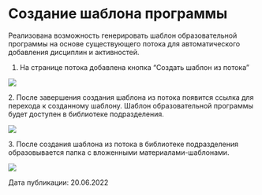 # Создание шаблона программы

Реализована возможность генерировать шаблон образовательной программы на основе существующего потока для автоматического добавления дисциплин и активностей.

1. На странице потока добавлена кнопка “Создать шаблон из потока”

![](https://lh4.googleusercontent.com/yHrej4stO03EcNG2fQKKE1MBPI6mx3rgi7Xbj6IEF7RZTXyAuZuCZP-1N8\_m1gD1UD9S0ViYSd4sL-LDBeKLvNJ4MQ0Um3r1h5LQHvv\_nwjBh4KwAPrYrFH5C1G7winpMOhJQdb9odLH0PIbYA)

   2\. После завершения создания шаблона из потока появится ссылка для перехода к созданному шаблону. Шаблон образовательной программы будет доступен в библиотеке подразделения.

![](https://lh4.googleusercontent.com/hm-97ZyUqixXh7dRUhb8PHSGLmIDBlnJUXxow2aDt8qVjir-w1U9B1JV2o3XjNfEiDLLHHL0WdR3EMx7XzJkOETKXNc8rIG5PtCm27c-uhQJ6XObQSxCeVlD1GgCzCjwNu8ZArQ2al-s1nM0Dw)

   3\. После создания шаблона из потока в библиотеке подразделения образовывается папка с вложенными материалами-шаблонами.

![](https://lh5.googleusercontent.com/i7lR2kO5lV7qlwCFCSyK86f\_8dbiY0rP6LP\_xi4nA\_n9AJ0IAkPJknROFVvDYkJUdsBn0MtGzZ1Z3iSB55ks0bR2zyyf-8y9bt04PwTKDnwVUK4KKS9DqB\_tRSA21m9T7a7PRoO4NaEKQW8IpQ)

Дата публикации: 20.06.2022
